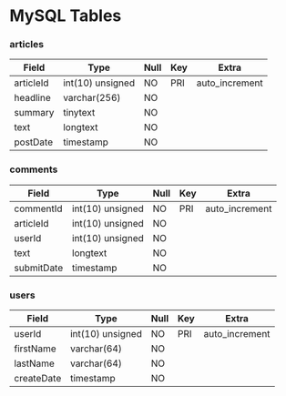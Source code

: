 # MySQL Tables

### articles

| Field      | Type             | Null | Key | Extra          |
|------------|------------------|------|-----|----------------|
| articleId  | int(10) unsigned | NO   | PRI | auto_increment |
| headline   | varchar(256)     | NO   |     |                |
| summary    | tinytext         | NO   |     |                |
| text       | longtext         | NO   |     |                |
| postDate   | timestamp        | NO   |     |                |

### comments

| Field      | Type             | Null | Key | Extra          |
|------------|------------------|------|-----|----------------|
| commentId  | int(10) unsigned | NO   | PRI | auto_increment |
| articleId  | int(10) unsigned | NO   |     |                |
| userId     | int(10) unsigned | NO   |     |                |
| text       | longtext         | NO   |     |                |
| submitDate | timestamp        | NO   |     |                |

### users

| Field      | Type             | Null | Key | Extra          |
|------------|------------------|------|-----|----------------|
| userId     | int(10) unsigned | NO   | PRI | auto_increment |
| firstName  | varchar(64)      | NO   |     |                |
| lastName   | varchar(64)      | NO   |     |                |
| createDate | timestamp        | NO   |     |                |